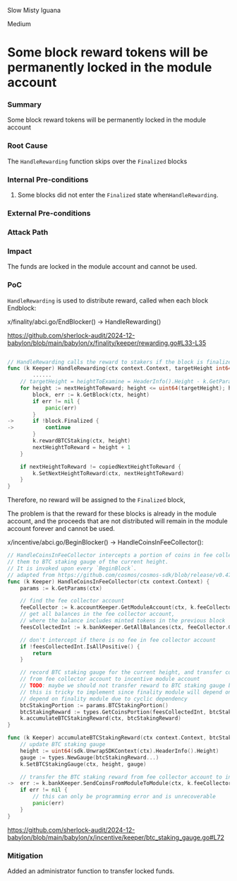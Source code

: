Slow Misty Iguana

Medium

# Some block reward tokens will be permanently locked in the module account


### Summary
Some block reward tokens will be permanently locked in the module account

### Root Cause
The `HandleRewarding` function skips over the `Finalized` blocks

### Internal Pre-conditions
1. Some blocks did not enter the `Finalized` state when`HandleRewarding`.

### External Pre-conditions

### Attack Path

### Impact
The funds are locked in the module account and cannot be used.

### PoC
`HandleRewarding` is used to distribute reward, called when each block Endblock:

x/finality/abci.go/EndBlocker() -> HandleRewarding()

https://github.com/sherlock-audit/2024-12-babylon/blob/main/babylon/x/finality/keeper/rewarding.go#L33-L35

```go

// HandleRewarding calls the reward to stakers if the block is finalized
func (k Keeper) HandleRewarding(ctx context.Context, targetHeight int64) {
        ......
	// targetHeight = heightToExamine = HeaderInfo().Height - k.GetParams(ctx).FinalitySigTimeout
	for height := nextHeightToReward; height <= uint64(targetHeight); height++ {
		block, err := k.GetBlock(ctx, height)
		if err != nil {
			panic(err)
		}
->		if !block.Finalized {
->			continue
		}
		k.rewardBTCStaking(ctx, height)
		nextHeightToReward = height + 1
	}

	if nextHeightToReward != copiedNextHeightToReward {
		k.SetNextHeightToReward(ctx, nextHeightToReward)
	}
}
```

Therefore, no reward will be assigned to the `Finalized` block,

The problem is that the reward for these blocks is already in the module account, and the proceeds that are not distributed will remain in the module account forever and cannot be used.

 x/incentive/abci.go/BeginBlocker() -> HandleCoinsInFeeCollector():

```go
// HandleCoinsInFeeCollector intercepts a portion of coins in fee collector, and distributes
// them to BTC staking gauge of the current height.
// It is invoked upon every `BeginBlock`.
// adapted from https://github.com/cosmos/cosmos-sdk/blob/release/v0.47.x/x/distribution/keeper/allocation.go#L15-L26
func (k Keeper) HandleCoinsInFeeCollector(ctx context.Context) {
	params := k.GetParams(ctx)

	// find the fee collector account
	feeCollector := k.accountKeeper.GetModuleAccount(ctx, k.feeCollectorName)
	// get all balances in the fee collector account,
	// where the balance includes minted tokens in the previous block
	feesCollectedInt := k.bankKeeper.GetAllBalances(ctx, feeCollector.GetAddress())

	// don't intercept if there is no fee in fee collector account
	if !feesCollectedInt.IsAllPositive() {
		return
	}

	// record BTC staking gauge for the current height, and transfer corresponding amount
	// from fee collector account to incentive module account
	// TODO: maybe we should not transfer reward to BTC staking gauge before BTC staking is activated
	// this is tricky to implement since finality module will depend on incentive and incentive cannot
	// depend on finality module due to cyclic dependency
	btcStakingPortion := params.BTCStakingPortion()
	btcStakingReward := types.GetCoinsPortion(feesCollectedInt, btcStakingPortion)
	k.accumulateBTCStakingReward(ctx, btcStakingReward)
}

func (k Keeper) accumulateBTCStakingReward(ctx context.Context, btcStakingReward sdk.Coins) {
	// update BTC staking gauge
	height := uint64(sdk.UnwrapSDKContext(ctx).HeaderInfo().Height)
	gauge := types.NewGauge(btcStakingReward...)
	k.SetBTCStakingGauge(ctx, height, gauge)

	// transfer the BTC staking reward from fee collector account to incentive module account
->	err := k.bankKeeper.SendCoinsFromModuleToModule(ctx, k.feeCollectorName, types.ModuleName, btcStakingReward)
	if err != nil {
		// this can only be programming error and is unrecoverable
		panic(err)
	}
}
```

https://github.com/sherlock-audit/2024-12-babylon/blob/main/babylon/x/incentive/keeper/btc_staking_gauge.go#L72


### Mitigation
Added an administrator function to transfer locked funds.